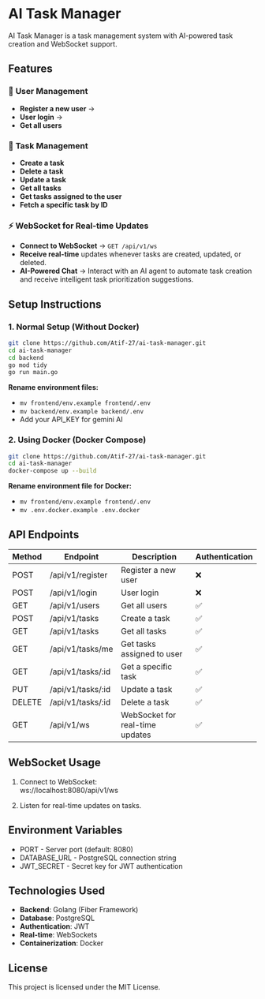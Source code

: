 # AI Task Manager

AI Task Manager is a task management system with AI-powered task creation and WebSocket support.

## Features
### 📌 **User Management**
- **Register a new user** → 
- **User login** → 
- **Get all users** 

### 📌 **Task Management**
- **Create a task** 
- **Delete a task**  
- **Update a task** 
- **Get all tasks** 
- **Get tasks assigned to the user**
- **Fetch a specific task by ID** 

### ⚡ **WebSocket for Real-time Updates**
- **Connect to WebSocket** → `GET /api/v1/ws`  
- **Receive real-time** updates whenever tasks are created, updated, or deleted.  
- **AI-Powered Chat** → Interact with an AI agent to automate task creation and receive intelligent task prioritization suggestions.

## Setup Instructions

### 1. Normal Setup (Without Docker)

```sh
git clone https://github.com/Atif-27/ai-task-manager.git  
cd ai-task-manager  
cd backend  
go mod tidy  
go run main.go  
```
**Rename environment files:**  
- `mv frontend/env.example frontend/.env`  
- `mv backend/env.example backend/.env`  
- Add your API_KEY for gemini AI

### 2. Using Docker (Docker Compose)
```sh
git clone https://github.com/Atif-27/ai-task-manager.git  
cd ai-task-manager  
docker-compose up --build  
```

**Rename environment file for Docker:**  
- `mv frontend/env.example frontend/.env`  
- `mv .env.docker.example .env.docker`  



## API Endpoints

| Method | Endpoint               | Description                       | Authentication |
|--------|------------------------|-----------------------------------|---------------|
| POST   | /api/v1/register       | Register a new user              | ❌            |
| POST   | /api/v1/login          | User login                       | ❌            |
| GET    | /api/v1/users          | Get all users                    | ✅            |
| POST   | /api/v1/tasks          | Create a task                    | ✅            |
| GET    | /api/v1/tasks          | Get all tasks                    | ✅            |
| GET    | /api/v1/tasks/me       | Get tasks assigned to user       | ✅            |
| GET    | /api/v1/tasks/:id      | Get a specific task              | ✅            |
| PUT    | /api/v1/tasks/:id      | Update a task                    | ✅            |
| DELETE | /api/v1/tasks/:id      | Delete a task                    | ✅            |
| GET    | /api/v1/ws             | WebSocket for real-time updates  | ✅            |

## WebSocket Usage

1. Connect to WebSocket:  
   ws://localhost:8080/api/v1/ws  

2. Listen for real-time updates on tasks.

## Environment Variables

- PORT - Server port (default: 8080)  
- DATABASE_URL - PostgreSQL connection string  
- JWT_SECRET - Secret key for JWT authentication  

## Technologies Used

- **Backend**: Golang (Fiber Framework)  
- **Database**: PostgreSQL  
- **Authentication**: JWT  
- **Real-time**: WebSockets  
- **Containerization**: Docker  

## License

This project is licensed under the MIT License.

